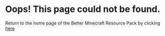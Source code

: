 # Oops! This page could not be found.

Return to the home page of the Better Minecraft Resource Pack by clicking [here](index)
